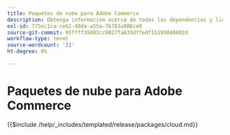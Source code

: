 ```yaml
---
title: Paquetes de nube para Adobe Commerce
description: Obtenga información acerca de todas las dependencias y licencias de terceros utilizadas en Adobe Commerce.
exl-id: 775ec1ca-ce62-40da-a55a-7b783a988ce0
source-git-commit: 95ffff39d82cc9027fa633dffedf15193040802d
workflow-type: tm+mt
source-wordcount: '21'
ht-degree: 0%

---
```


# Paquetes de nube para Adobe Commerce

{{$include /help/_includes/templated/release/packages/cloud.md}}
